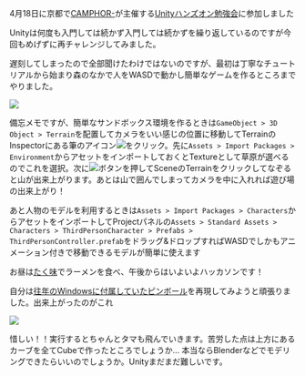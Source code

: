 4月18日に京都で[CAMPHOR-](https://camph.net/)が主催する[Unityハンズオン勉強会](https://atnd.org/events/64386)に参加しました

Unityは何度も入門しては続かず入門しては続かずを繰り返しているのですが今回もめげずに再チャレンジしてみました。

遅刻してしまったので全部聞けたわけではないのですが、最初は丁寧なチュートリアルから始まり森のなかで人をWASDで動かし簡単なゲームを作るところまでやりました。

![](http://i.gyazo.com/fb26bcf6bca256c1db82d53ca2070a99.png)

備忘メモですが、簡単なサンドボックス環境を作るときは`GameObject > 3D Object > Terrain`を配置してカメラをいい感じの位置に移動してTerrainのInspectorにある筆のアイコン![](http://i.gyazo.com/6c26ffd5cc0ad24f59aa74fe808e8bcc.png)をクリック。先に`Assets > Import Packages > Environment`からアセットをインポートしておくとTextureとして草原が選べるのでこれを選択。次に![](http://i.gyazo.com/d7e2afc6c57cf73df0e239e45ca896c4.png)ボタンを押してSceneのTerrainをクリックしてなぞると山が出来上がります。あとは山で囲んでしまってカメラを中に入れれば遊び場の出来上がり！

あと人物のモデルを利用するときは`Assets > Import Packages > Characters`からアセットをインポートしてProjectパネルの`Assets > Standard Assets > Characters > ThirdPersonCharacter > Prefabs > ThirdPersonController.prefab`をドラッグ&ドロップすればWASDでしかもアニメーション付きで移動できるモデルが簡単に使えます

お昼は[たく味](http://tabelog.com/kyoto/A2601/A260302/26002471/)でラーメンを食べ、午後からはいよいよハッカソンです！

自分は[往年のWindowsに付属していたピンボール](https://www.google.co.jp/search?q=space+cadet+windows&tbm=isch)を再現してみようと頑張りました。出来上がったのがこれ

![](http://i.gyazo.com/0f328c6334b46f970af47370a8d4984a.png)

惜しい！！実行するとちゃんとタマも飛んでいきます。苦労した点は上方にあるカーブを全てCubeで作ったところでしょうか… 本当ならBlenderなどでモデリングできたらいいのでしょうか。Unityまだまだ難しいです。
